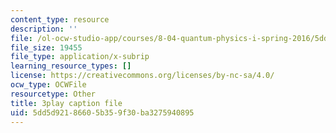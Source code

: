 ```yaml
---
content_type: resource
description: ''
file: /ol-ocw-studio-app/courses/8-04-quantum-physics-i-spring-2016/5dd5d92186605b359f30ba3275940895_byEaU9ILHmw.vtt
file_size: 19455
file_type: application/x-subrip
learning_resource_types: []
license: https://creativecommons.org/licenses/by-nc-sa/4.0/
ocw_type: OCWFile
resourcetype: Other
title: 3play caption file
uid: 5dd5d921-8660-5b35-9f30-ba3275940895
---
```


